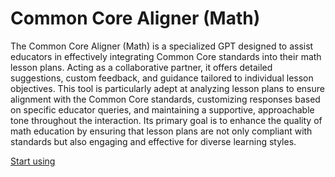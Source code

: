 # Common Core Aligner (Math)

The Common Core Aligner (Math) is a specialized GPT designed to assist educators in effectively integrating Common Core standards into their math lesson plans. Acting as a collaborative partner, it offers detailed suggestions, custom feedback, and guidance tailored to individual lesson objectives. This tool is particularly adept at analyzing lesson plans to ensure alignment with the Common Core standards, customizing responses based on specific educator queries, and maintaining a supportive, approachable tone throughout the interaction. Its primary goal is to enhance the quality of math education by ensuring that lesson plans are not only compliant with standards but also engaging and effective for diverse learning styles.

[Start using](https://chat.openai.com/g/g-0tVq6MK9W)